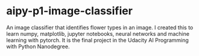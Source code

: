 # aipy-p1-image-classifier
An image classifier that identifies flower types in an image. I created this to learn numpy, matplotlib, jupyter notebooks, neural networks and machine learning with pytorch. It is the final project in the Udacity AI Programming with Python Nanodegree.

